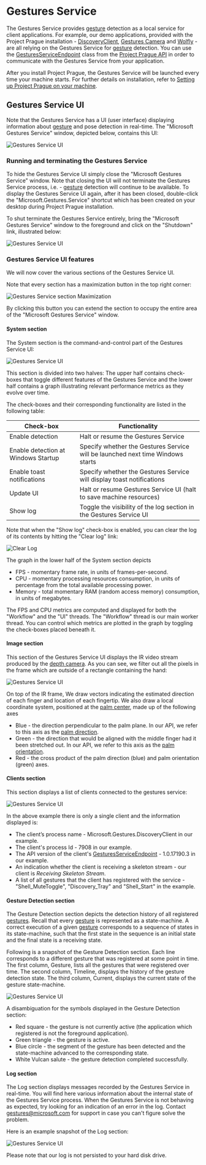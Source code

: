 # Gestures Service

The Gestures Service provides [gesture](index.md###gesture) detection as a local service for client applications. For example, our demo applications, provided with the Project Prague installation - [DiscoveryClient](https://aka.ms/gestures/docs), [Gestures Camera](https://aka.ms/gestures/docs) and [Wolfly](https://aka.ms/gestures/docs) - are all relying on the Gestures Service for [gesture](index.md###gesture) detection. You can use the [GesturesServiceEndpoint](http://aka.ms/gestures) class from the [Project Prague API](https://docs.microsoft.com/en-us/dotnet/api/microsoft.gestures) in order to communicate with the Gestures Service from your application.

After you install Project Prague, the Gestures Service will be launched every time your machine starts. For further details on installation, refer to [Setting up Project Prague on your machine](index.md###setting-up-project-prague-on-your-machine).

## Gestures Service UI

Note that the Gestures Service has a UI (user interface) displaying information about [gesture](index.md###gesture) and pose detection in real-time. The "Microsoft Gestures Service" window, depicted below, contains this UI:

![Gestures Service UI](Images/MicrosoftGesturesService.png)

### Running and terminating the Gestures Service

To hide the Gestures Service UI simply close the "Microsoft Gestures Service" window. Note that closing the UI will not terminate the Gestures Service process, i.e. - [gesture](index.md###gesture) detection will continue to be available. To display the Gestures Service UI again, after it has been closed, double-click the "Microsoft.Gestures.Service" shortcut which has been created on your desktop during Project Prague installation.

To shut terminate the Gestures Service entirely, bring the "Microsoft Gestures Service" window to the foreground and click on the "Shutdown" link, illustrated below:

![Gestures Service UI](Images/MicrosoftGesturesService_Shutdown.png)

### Gestures Service UI features

We will now cover the various sections of the Gestures Service UI.

Note that every section has a maximization button in the top right corner:

![Gestures Service section Maximization](Images/MicrosoftGesturesService_Maximize.png)

By clicking this button you can extend the section to occupy the entire area of the "Microsoft Gestures Service" window.

#### System section

The System section is the command-and-control part of the Gestures Service UI:

![Gestures Service UI](Images/MicrosoftGesturesService_System.png)

This section is divided into two halves: The upper half contains check-boxes that toggle different features of the Gestures Service and the lower half contains a graph illustrating relevant performance metrics as they evolve over time.

The check-boxes and their corresponding functionality are listed in the following table:

Check-box     | Functionality
------------ | ------------
Enable detection | Halt or resume the Gestures Service
Enable detection at Windows Startup | Specify whether the Gestures Service will be launched next time Windows starts
Enable toast notifications | Specify whether the Gestures Service will display toast notifications
Update UI | Halt or resume Gestures Service UI (halt to save machine resources)
Show log | Toggle the visibility of the log section in the Gestures Service UI

Note that when the "Show log" check-box is enabled, you can clear the log of its contents by hitting the "Clear log" link:

![Clear Log](Images/MicrosoftGesturesService_ClearLog.png)

The graph in the lower half of the System section depicts

- FPS - momentary frame rate, in units of frames-per-second.
- CPU - momentary processing resources consumption, in units of percentage from the total available processing power.
- Memory - total momentary RAM (random access memory) consumption, in units of megabytes.

The FPS and CPU metrics are computed and displayed for both the "Workflow" and the "UI" threads. The "Workflow" thread is our main worker thread. You can control which metrics are plotted in the graph by toggling the check-boxes placed beneath it.

#### Image section

This section of the Gestures Service UI displays the IR video stream produced by the [depth camera](index.md#supported-depth-cameras). As you can see, we filter out all the pixels in the frame which are outside of a rectangle containing the hand:

![Gestures Service UI](Images/MicrosoftGesturesService_Image.png)

On top of the IR frame, We draw vectors indicating the estimated direction of each finger and location of each fingertip. We also draw a local coordinate system, positioned at the [palm center](http://aka.ms/gestures), made up of the following axes

- Blue - the direction perpendicular to the palm plane. In our API, we refer to this axis as the [palm direction](http://aka.ms/gestures).
- Green - the direction that would be aligned with the middle finger had it been stretched out. In our API, we refer to this axis as the [palm orientation](http://aka.ms/gestures).
- Red - the cross product of the palm direction (blue) and palm orientation (green) axes.

#### Clients section

This section displays a list of clients connected to the gestures service:

![Gestures Service UI](Images/MicrosoftGesturesService_Clients.png)

In the above example there is only a single client and the information displayed is:

- The client’s process name - Microsoft.Gestures.DiscoveryClient in our example.
- The client's process Id - 7908 in our example.
- The API version of the client's [GesturesServiceEndpoint](http://aka.ms/gestures) - 1.0.17190.3 in our example.
- An indication whether the client is receiving a skeleton stream - our client is *Receiving Skeleton Stream*.
- A list of all gestures that the client has registered with the service - "Shell_MuteToggle", "Discovery_Tray" and "Shell_Start" in the example.

 #### Gesture Detection section

The Gesture Detection section depicts the detection history of all registered [gestures](index.md###gesture). Recall that every [gesture](index.md###gesture) is represented as a state-machine. A correct execution of a given [gesture](index.md###gesture) corresponds to a sequence of states in its state-machine, such that the first state in the sequence is an initial state and the final state is a receiving state.

Following is a snapshot of the Gesture Detection section. Each line corresponds to a different gesture that was registered at some point in time. The first column, Gesture, lists all the gestures that were registered over time. The second column, Timeline, displays the history of the gesture detection state. The third column, Current, displays the current state of the gesture state-machine.

![Gestures Service UI](Images/MicrosoftGesturesService_Timeline.png)

A disambiguation for the symbols displayed in the Gesture Detection section:

- Red square - the gesture is not currently active (the application which registered is not the foreground application).
- Green triangle - the gesture is active.
- Blue circle - the segment of the gesture has been detected and the state-machine advanced to the corresponding state.
- White Vulcan salute - the gesture detection completed successfully.

#### Log section

The Log section displays messages recorded by the Gestures Service in real-time. You will find here various information about the internal state of the Gestures Service process. When the Gestures Service is not behaving as expected, try looking for an indication of an error in the log. Contact [gestures@microsoft.com](http://aka.ms/gestures) for support in case you can't figure solve the problem.

Here is an example snapshot of the Log section:

![Gestures Service UI](Images/MicrosoftGesturesService_Log.png)

Please note that our log is not persisted to your hard disk drive.